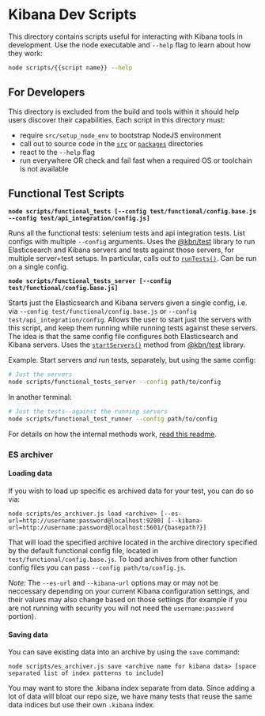 # Kibana Dev Scripts

This directory contains scripts useful for interacting with Kibana tools in development. Use the node executable and `--help` flag to learn about how they work:

```sh
node scripts/{{script name}} --help
```

## For Developers

This directory is excluded from the build and tools within it should help users discover their capabilities. Each script in this directory must:

- require `src/setup_node_env` to bootstrap NodeJS environment
- call out to source code in the [`src`](../src) or [`packages`](../packages) directories
- react to the `--help` flag
- run everywhere OR check and fail fast when a required OS or toolchain is not available

## Functional Test Scripts

**`node scripts/functional_tests [--config test/functional/config.base.js --config test/api_integration/config.js]`**

Runs all the functional tests: selenium tests and api integration tests. List configs with multiple `--config` arguments. Uses the [@kbn/test](../packages/kbn-test) library to run Elasticsearch and Kibana servers and tests against those servers, for multiple server+test setups. In particular, calls out to [`runTests()`](../packages/kbn-test/src/functional_tests/tasks.js). Can be run on a single config.

**`node scripts/functional_tests_server [--config test/functional/config.base.js]`**

Starts just the Elasticsearch and Kibana servers given a single config, i.e. via `--config test/functional/config.base.js` or `--config test/api_integration/config`. Allows the user to start just the servers with this script, and keep them running while running tests against these servers. The idea is that the same config file configures both Elasticsearch and Kibana servers. Uses the [`startServers()`](../packages/kbn-test/src/functional_tests/tasks.js#L52-L80) method from [@kbn/test](../packages/kbn-test) library.

Example. Start servers _and_ run tests, separately, but using the same config:

```sh
# Just the servers
node scripts/functional_tests_server --config path/to/config
```

In another terminal:

```sh
# Just the tests--against the running servers
node scripts/functional_test_runner --config path/to/config
```

For details on how the internal methods work, [read this readme](../packages/kbn-test/README.md).

### ES archiver 

#### Loading data

If you wish to load up specific es archived data for your test, you can do so via:

```
node scripts/es_archiver.js load <archive> [--es-url=http://username:password@localhost:9200] [--kibana-url=http://username:password@localhost:5601/{basepath?}]
```

That will load the specified archive located in the archive directory specified by the default functional config file, located in `test/functional/config.base.js`. To load archives from other function config files you can pass `--config path/to/config.js`.

*Note:* The `--es-url` and `--kibana-url` options may or may not be neccessary depending on your current Kibana configuration settings, and their values
may also change based on those settings (for example if you are not running with security you will not need the `username:password` portion).

#### Saving data

You can save existing data into an archive by using the `save` command:

 ```
node scripts/es_archiver.js save <archive name for kibana data> [space separated list of index patterns to include]
```

You may want to store the .kibana index separate from data. Since adding a lot of data will bloat our repo size, we have many tests that reuse the same
data indices but use their own `.kibana` index. 
